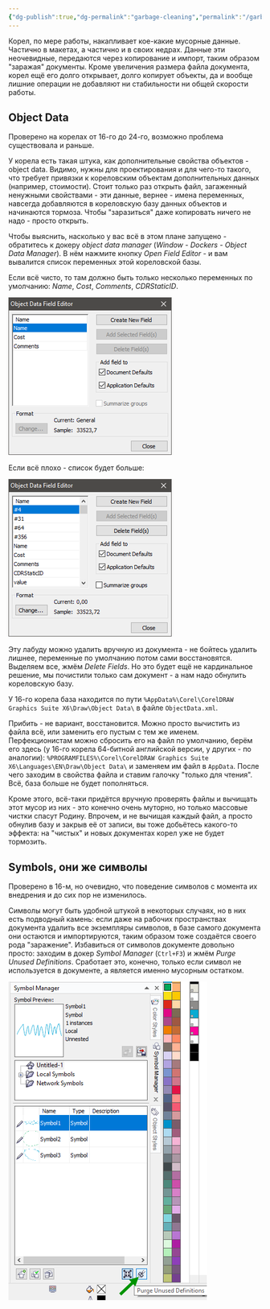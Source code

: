 ```yaml
---
{"dg-publish":true,"dg-permalink":"garbage-cleaning","permalink":"/garbage-cleaning/","created":"2023-10-09T12:57:03.936+07:00","updated":"2023-10-19T12:09:47.555+07:00"}
---
```


Корел, по мере работы, накапливает кое-какие мусорные данные. Частично в макетах, а частично и в своих недрах. Данные эти неочевидные, передаются через копирование и импорт, таким образом "заражая" документы. Кроме увеличения размера файла документа, корел ещё его долго открывает, долго копирует объекты, да и вообще лишние операции не добавляют ни стабильности ни общей скорости работы.
## Object Data

Проверено на корелах от 16-го до 24-го, возможно проблема существовала и раньше.

У корела есть такая штука, как дополнительные свойства объектов - object data. Видимо, нужны для проектирования и для чего-то такого, что требует привязки к кореловским объектам дополнительных данных (например, стоимости). Стоит только раз открыть файл, загаженный ненужными свойствами - эти данные, вернее - имена переменных, навсегда добавляются в кореловскую базу данных объектов и начинаются тормоза. Чтобы "заразиться" даже копировать ничего не надо - просто открыть.

Чтобы выяснить, насколько у вас всё в этом плане запущено - обратитесь к докеру *object data manager* (*Window - Dockers - Object Data Manager*). В нём нажмите кнопку *Open Field Editor* - и вам вывалится список переменных этой кореловской базы.

Если всё чисто, то там должно быть только несколько переменных по умолчанию: *Name*, *Cost*, *Comments*, *CDRStaticID*.

![](/img/user/assets/objectdata-clean.png)

Если всё плохо - список будет больше:

![](/img/user/assets/objectdata-garbage.png)

Эту лабуду можно удалить вручную из документа - не бойтесь удалить лишнее, переменные по умолчанию потом сами восстановятся. Выделяем все, жмём *Delete Fields*. Но это будет ещё не кардинальное решение, мы почистили только сам документ - а нам надо обнулить кореловскую базу.

У 16-го корела база находится по пути `%AppData%\Corel\CorelDRAW Graphics Suite X6\Draw\Object Data\` в файле `ObjectData.xml`.

Прибить - не вариант, восстановится. Можно просто вычистить из файла всё, или заменить его пустым с тем же именем. Перфекционистам можно сбросить его на файл по умолчанию, берём его здесь (у 16-го корела 64-битной английской версии, у других - по аналогии): `%PROGRAMFILES%\Corel\CorelDRAW Graphics Suite X6\Languages\EN\Draw\Object Data\` и заменяем им файл в `AppData`. После чего заходим в свойства файла и ставим галочку "только для чтения". Всё, база больше не будет пополняться.

Кроме этого, всё-таки придётся вручную проверять файлы и вычищать этот мусор из них - это конечно очень муторно, но только массовые чистки спасут Родину. Впрочем, и не вычищая каждый файл, а просто обнулив базу и закрыв её от записи, вы тоже добьётесь какого-то эффекта: на "чистых" и новых документах корел уже не будет тормозить.

## Symbols, они же символы

Проверено в 16-м, но очевидно, что поведение символов с момента их внедрения и до сих пор не изменилось.

Символы могут быть удобной штукой в некоторых случаях, но в них есть подводный камень: если даже на рабочих пространствах документа удалить все экземпляры символов, в базе самого документа они остаются и импортируются, таким образом тоже создаётся своего рода "заражение". Избавиться от символов документе довольно просто: заходим в докер *Symbol Manager* (`Ctrl+F3`) и жмём *Purge Unused Definitions*. Сработает это, конечно, только если символ не используется в документе, а является именно мусорным остатком.

![](/img/user/assets/symbols-purge.png)